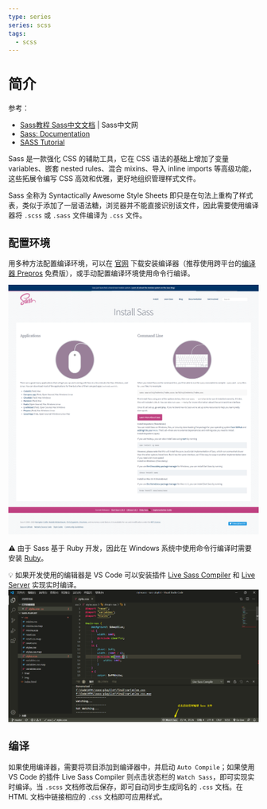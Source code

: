 ```yaml
---
type: series
series: scss
tags:
  - scss
---
```


# 简介
参考：
* [Sass教程 Sass中文文档](https://www.sass.hk/docs/) | Sass中文网
* [Sass: Documentation](https://sass-lang.com/documentation)
* [SASS Tutorial](https://www.youtube.com/playlist?list=PL4cUxeGkcC9iEwigam3gTjU_7IA3W2WZA)

Sass 是一款强化 CSS 的辅助工具，它在 CSS 语法的基础上增加了变量  variables、嵌套 nested rules、混合 mixins、导入 inline imports 等高级功能，这些拓展令编写 CSS 高效和优雅，更好地组织管理样式文件。

Sass 全称为 Syntactically Awesome Style Sheets 即只是在句法上重构了样式表，类似于添加了一层语法糖，浏览器并不能直接识别该文件，因此需要使用编译器将 `.scss` 或 `.sass` 文件编译为 `.css` 文件。

## 配置环境
用多种方法配置编译环境，可以在 [官网](https://sass-lang.com/install) 下载安装编译器（推荐使用跨平台的[编译器 Prepros](https://prepros.io/) 免费版），或手动配置编译环境使用命令行编译。

![Install Sass](./_v_images/20200313233509000_9396.png)

:warning: 由于 Sass 基于 Ruby 开发，因此在 Windows 系统中使用命令行编译时需要安装 [Ruby](https://www.ruby-lang.org/zh_cn/downloads/)。

:bulb: 如果开发使用的编辑器是 VS Code 可以安装插件 [Live Sass Compiler](https://marketplace.visualstudio.com/items?itemName=ritwickdey.live-sass) 和 [Live Server](https://marketplace.visualstudio.com/items?itemName=ritwickdey.LiveServer) 实现实时编译。
![Live Sass Compiler](./_v_images/20200313234657202_7414.png)

## 编译
如果使用编译器，需要将项目添加到编译器中，并启动 `Auto Compile`；如果使用 VS Code 的插件 Live Sass Compiler 则点击状态栏的 `Watch Sass`，即可实现实时编译。当 `.scss` 文档修改后保存，即可自动同步生成同名的 `.css` 文档。在 HTML 文档中链接相应的 `.css` 文档即可应用样式。
